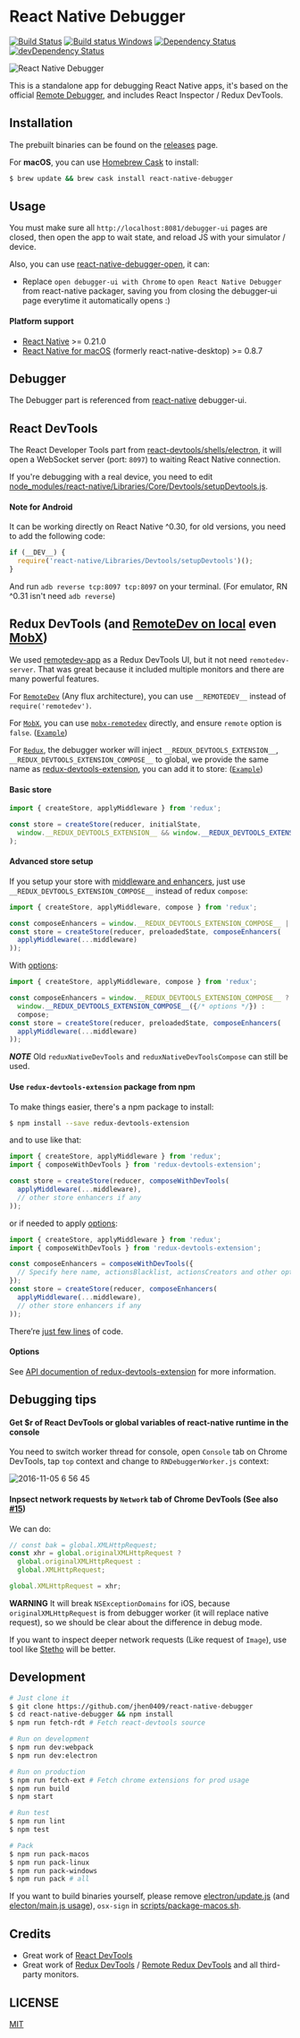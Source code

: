 # React Native Debugger

[![Build Status](https://travis-ci.org/jhen0409/react-native-debugger.svg?branch=master)](https://travis-ci.org/jhen0409/react-native-debugger) [![Build status Windows](https://ci.appveyor.com/api/projects/status/botj7b3pj4hth6tn?svg=true)](https://ci.appveyor.com/project/jhen0409/react-native-debugger) [![Dependency Status](https://david-dm.org/jhen0409/react-native-debugger.svg)](https://david-dm.org/jhen0409/react-native-debugger) [![devDependency Status](https://david-dm.org/jhen0409/react-native-debugger/dev-status.svg)](https://david-dm.org/jhen0409/react-native-debugger?type=dev)

![React Native Debugger](https://cloud.githubusercontent.com/assets/3001525/15636231/9e47d322-262a-11e6-8326-9a05fc73adec.png)

This is a standalone app for debugging React Native apps, it's based on the official [Remote Debugger](https://facebook.github.io/react-native/docs/debugging.html#chrome-developer-tools), and includes React Inspector / Redux DevTools.

## Installation

The prebuilt binaries can be found on the [releases](https://github.com/jhen0409/react-native-debugger/releases) page.

For __macOS__, you can use [Homebrew Cask](http://caskroom.io) to install:

```bash
$ brew update && brew cask install react-native-debugger
```

## Usage

You must make sure all `http://localhost:8081/debugger-ui` pages are closed, then open the app to wait state, and reload JS with your simulator / device.

Also, you can use [react-native-debugger-open](https://github.com/jhen0409/react-native-debugger/blob/master/patch), it can:

* Replace `open debugger-ui with Chrome` to `open React Native Debugger` from react-native packager, saving you from closing the debugger-ui page everytime it automatically opens :)

#### Platform support

* [React Native](https://github.com/facebook/react-native) >= 0.21.0
* [React Native for macOS](https://github.com/ptmt/react-native-desktop) (formerly react-native-desktop) >= 0.8.7

## Debugger

The Debugger part is referenced from [react-native](https://github.com/facebook/react-native/blob/master/local-cli/server/util/) debugger-ui.

## React DevTools

The React Developer Tools part from [react-devtools/shells/electron](https://github.com/facebook/react-devtools/tree/master/shells/electron), it will open a WebSocket server (port: `8097`) to waiting React Native connection.

If you're debugging with a real device, you need to edit [node_modules/react-native/Libraries/Core/Devtools/setupDevtools.js](https://github.com/facebook/react-native/tree/master/Libraries/Core/Devtools/setupDevtools.js#L17).

#### Note for Android

It can be working directly on React Native ^0.30, for old versions, you need to add the following code:

```js
if (__DEV__) {
  require('react-native/Libraries/Devtools/setupDevtools')();
}
```

And run `adb reverse tcp:8097 tcp:8097` on your terminal. (For emulator, RN ^0.31 isn't need `adb reverse`)

## Redux DevTools (and [RemoteDev on local](https://github.com/zalmoxisus/remotedev) even [MobX](https://github.com/zalmoxisus/mobx-remotedev))

We used [remotedev-app](https://github.com/zalmoxisus/remotedev-app) as a Redux DevTools UI, but it not need `remotedev-server`. That was great because it included multiple monitors and there are many powerful features.

For [`RemoteDev`](https://github.com/zalmoxisus/remotedev) (Any flux architecture), you can use `__REMOTEDEV__` instead of `require('remotedev')`.

For [`MobX`](https://github.com/mobxjs/mobx), you can use [`mobx-remotedev`](https://github.com/zalmoxisus/mobx-remotedev) directly, and ensure `remote` option is `false`. ([`Example`](https://github.com/jhen0409/react-native-debugger-mobx-example))

For [`Redux`](https://github.com/reactjs/redux), the debugger worker will inject `__REDUX_DEVTOOLS_EXTENSION__`, `__REDUX_DEVTOOLS_EXTENSION_COMPOSE__` to global, we provide the same name as [redux-devtools-extension](https://github.com/zalmoxisus/redux-devtools-extension), you can add it to store: ([`Example`](https://github.com/jhen0409/react-native-debugger-redux-example))

#### Basic store

```js
import { createStore, applyMiddleware } from 'redux';

const store = createStore(reducer, initialState, 
  window.__REDUX_DEVTOOLS_EXTENSION__ && window.__REDUX_DEVTOOLS_EXTENSION__({/* options */})
);
```

#### Advanced store setup

If you setup your store with [middleware and enhancers](http://redux.js.org/docs/api/applyMiddleware.html), just use `__REDUX_DEVTOOLS_EXTENSION_COMPOSE__` instead of redux `compose`:

```js
import { createStore, applyMiddleware, compose } from 'redux';

const composeEnhancers = window.__REDUX_DEVTOOLS_EXTENSION_COMPOSE__ || compose;
const store = createStore(reducer, preloadedState, composeEnhancers(
  applyMiddleware(...middleware)
));
```

With [options](#options):

```js
import { createStore, applyMiddleware, compose } from 'redux';

const composeEnhancers = window.__REDUX_DEVTOOLS_EXTENSION_COMPOSE__ ?
  window.__REDUX_DEVTOOLS_EXTENSION_COMPOSE__({/* options */}) :
  compose;
const store = createStore(reducer, preloadedState, composeEnhancers(
  applyMiddleware(...middleware)
));
```

__*NOTE*__ Old `reduxNativeDevTools` and `reduxNativeDevToolsCompose` can still be used.

#### Use `redux-devtools-extension` package from npm

To make things easier, there's a npm package to install:

```bash
$ npm install --save redux-devtools-extension
```

and to use like that:

```js
import { createStore, applyMiddleware } from 'redux';
import { composeWithDevTools } from 'redux-devtools-extension';

const store = createStore(reducer, composeWithDevTools(
  applyMiddleware(...middleware),
  // other store enhancers if any
));
```

or if needed to apply [options](#options):

```js
import { createStore, applyMiddleware } from 'redux';
import { composeWithDevTools } from 'redux-devtools-extension';

const composeEnhancers = composeWithDevTools({
  // Specify here name, actionsBlacklist, actionsCreators and other options
});
const store = createStore(reducer, composeEnhancers(
  applyMiddleware(...middleware),
  // other store enhancers if any
));
```

There’re [just few lines](https://github.com/zalmoxisus/redux-devtools-extension/blob/master/npm-package/index.js) of code.

#### Options

See [API documention of redux-devtools-extension](https://github.com/zalmoxisus/redux-devtools-extension/blob/master/docs/API/Arguments.md) for more information.

## Debugging tips

#### Get $r of React DevTools or global variables of react-native runtime in the console

You need to switch worker thread for console, open `Console` tab on Chrome DevTools, tap `top` context and change to `RNDebuggerWorker.js` context:

![2016-11-05 6 56 45](https://cloud.githubusercontent.com/assets/3001525/20025024/7edce770-a325-11e6-9e77-618c7ba04123.png)

#### Inpsect network requests by `Network` tab of Chrome DevTools (See also [#15](https://github.com/jhen0409/react-native-debugger/issues/15))

We can do:

```js
// const bak = global.XMLHttpRequest;
const xhr = global.originalXMLHttpRequest ?
  global.originalXMLHttpRequest :
  global.XMLHttpRequest;

global.XMLHttpRequest = xhr;
```

__WARNING__ It will break `NSExceptionDomains` for iOS, because `originalXMLHttpRequest` is from debugger worker (it will replace native request), so we should be clear about the difference in debug mode.

If you want to inspect deeper network requests (Like request of `Image`), use tool like [Stetho](https://facebook.github.io/stetho) will be better.

## Development

```bash
# Just clone it
$ git clone https://github.com/jhen0409/react-native-debugger
$ cd react-native-debugger && npm install
$ npm run fetch-rdt # Fetch react-devtools source

# Run on development
$ npm run dev:webpack
$ npm run dev:electron

# Run on production
$ npm run fetch-ext # Fetch chrome extensions for prod usage
$ npm run build
$ npm start

# Run test
$ npm run lint
$ npm test

# Pack
$ npm run pack-macos
$ npm run pack-linux
$ npm run pack-windows
$ npm run pack # all
```

If you want to build binaries yourself, please remove [electron/update.js](electron/update.js) (and [electon/main.js usage](electon/main.js)), `osx-sign` in [scripts/package-macos.sh](scripts/package-macos.sh).

## Credits

* Great work of [React DevTools](https://github.com/facebook/react-devtools)
* Great work of [Redux DevTools](https://github.com/gaearon/redux-devtools) / [Remote Redux DevTools](https://github.com/zalmoxisus/remote-redux-devtools) and all third-party monitors.

## LICENSE

[MIT](LICENSE.md)
